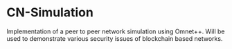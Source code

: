 # CN-Simulation
Implementation of a peer to peer network simulation using Omnet++.  Will be used to demonstrate various security issues of blockchain based networks.
